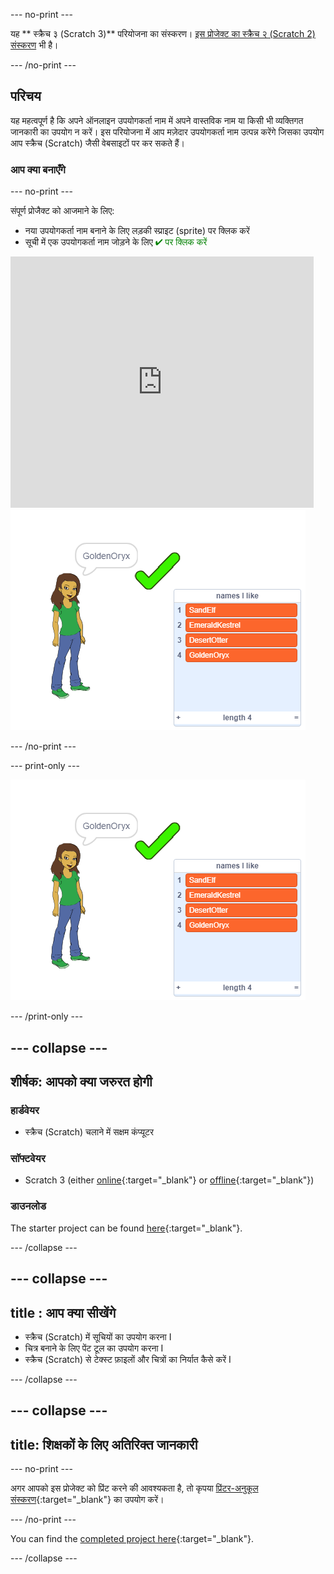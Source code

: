 \--- no-print \---

यह ** स्क्रैच ३ (Scratch 3)** परियोजना का संस्करण। [इस प्रोजेक्ट का स्क्रैच २ (Scratch 2) संस्करण](https://projects.raspberrypi.org/en/projects/username-generator-scratch2) भी है।

\--- /no-print \---

## परिचय

यह महत्वपूर्ण है कि अपने ऑनलाइन उपयोगकर्ता नाम में अपने वास्तविक नाम या किसी भी व्यक्तिगत जानकारी का उपयोग न करें। इस परियोजना में आप मज़ेदार उपयोगकर्ता नाम उत्पन्न करेंगे जिसका उपयोग आप स्क्रैच (Scratch) जैसी वेबसाइटों पर कर सकते हैं।

### आप क्या बनाएँगे

\--- no-print \---

संपूर्ण प्रोजैक्ट को आजमाने के लिए:

- नया उपयोगकर्ता नाम बनाने के लिए लड़की स्प्राइट (sprite) पर क्लिक करें
- सूची में एक उपयोगकर्ता नाम जोड़ने के लिए <span style="color: green;"> ✔ पर क्लिक करें </span>

<div class="scratch-preview">
  <iframe allowtransparency="true" width="485" height="402" src="https://scratch.mit.edu/projects/embed/292974184/?autostart=false" frameborder="0" scrolling="no"></iframe>
  <img src="images/usernames-final.png">
</div>

\--- /no-print \---

\--- print-only \---

![पूरा प्रोजेक्ट](images/usernames-final.png)

\--- /print-only \---

## \--- collapse \---

## शीर्षक: आपको क्या जरुरत होगी

### हार्डवेयर

- स्क्रैच (Scratch) चलाने में सक्षम कंप्यूटर

### सॉफ्टवेयर

- Scratch 3 (either [online](https://rpf.io/scratchon){:target="_blank"} or [offline](https://rpf.io/scratchoff){:target="_blank"})

### डाउनलोड

The starter project can be found [here](https://rpf.io/p/en/username-generator-go){:target="_blank"}.

\--- /collapse \---

## \--- collapse \---

## title : आप क्या सीखेंगे

- स्क्रैच (Scratch) में सूचियों का उपयोग करना I
- चित्र बनाने के लिए पेंट टूल का उपयोग करना I
- स्क्रैच (Scratch) से टेक्स्ट फ़ाइलों और चित्रों का निर्यात कैसे करें I 

\--- /collapse \---

## \--- collapse \---

## title: शिक्षकों के लिए अतिरिक्त जानकारी

\--- no-print \---

अगर आपको इस प्रोजेक्ट को प्रिंट करने की आवश्यकता है, तो कृपया [प्रिंटर-अनुकूल संस्करण](https://projects.raspberrypi.org/en/projects/username-generator/print){:target="_blank"} का उपयोग करें।

\--- /no-print \---

You can find the [completed project here](https://rpf.io/p/en/username-generator-get){:target="_blank"}.

\--- /collapse \---
